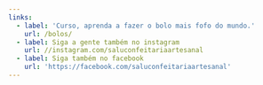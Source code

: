 ```yaml
---
links:
  - label: 'Curso, aprenda a fazer o bolo mais fofo do mundo.'
    url: /bolos/
  - label: Siga a gente também no instagram
    url: //instagram.com/saluconfeitariaartesanal
  - label: Siga também no facebook
    url: 'https://facebook.com/saluconfeitariaartesanal'
---
```


